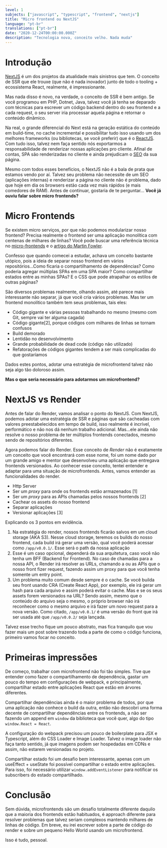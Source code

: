 ```yaml
---
level: 1
subjects: ["javascript", "typescript", "frontend", "nextjs"]
title: "Micro frontend ou NextJS"
language: "pt-br"
translations: ["pt-br"]
date: "2020-12-24T00:00:00.000Z"
description: "Tecnologia nova, conceito velho. Nada muda"
---
```


# Introdução

[NextJS](https://nextjs.org/) é um dos projetos da atualidade mais sinistros que tem. O conceito de SSR que ele trouxe (que não é nada inovador) junto de todo o tooling + ecossistema React, realmente, é impressionante.

Mas nada disso é novo, na verdade, o conceito de SSR é bem antigo. Se você programou em PHP, Dotnet, Java, talvez você já tenha se deparado com técnicas para escrever um código backend dentro do seu frontend e a cada request, o seu server iria processar aquela página e retornar o conteúdo dinâmico.

Na real, o grande diferencial do Next está na geração estática do conteúdo em build-time, no cache incremental e possibilitar tudo isso usando um dos melhores frameworks (ou bibliotecas, se você preferir) que é o [ReactJS](https://reactjs.org/). Com tudo isso, talvez nem faça sentido nós exportarmos a responsabilidade de renderizar nossas aplicações pro cliente. Afinal de contas, SPA são renderizadas no cliente e ainda prejudicam o [SEO](https://developers.google.com/search/docs/beginner/seo-starter-guide) da sua página.

Mesmo com todos esses benefícios, o NextJS não é a bala de prata que estamos vendo por aí. Talvez seu problema não necessite de um SEO (aplicações internas) e renderizar a página no cliente não é problema, dado que hoje em dia os browsers estão cada vez mais rápidos (e mais comedores de RAM). Antes de continuar, gostaria de te perguntar... **Você já ouviu falar sobre micro frontends?**

# Micro Frontends

Se existem micro serviços, por que não podemos modularizar nosso frontend? Precisa realmente o frontend ser uma aplicação monolítica com centenas de milhares de linhas? Você pode buscar uma referência técnica no [micro-frontends](https://micro-frontends.org/) e o [artigo do Martin Fowler](https://martinfowler.com/articles/micro-frontends.html).

Confesso que quando comecei a estudar, achava um conceito bastante utópico, pois a ideia de separar nosso frontend em vários repositórios...Como ficaria o compartilhamento de dependências? Como poderia agregar múltiplas SPAs em uma SPA maior? Como compartilhar estados entre as minhas SPAs? E o CSS que pode atrapalhar os estilos de outras páginas?

São diversos problemas realmente, olhando assim, até parece mais interessante não separar, já que você cria vários problemas. Mas ter um frontend monolítico também tem seus problemas, tais eles:

- Código gigante e várias pessoas trabalhando no mesmo (mesmo com Git, sempre vai ter alguma cagada)
- Código gigante[2], porque códigos com milhares de linhas se tornam confusos
- Build demorado
- Lentidão no desenvolvimento
- Grande probabilidade de dead code (código não utilizado)
- Refatorações de códigos gigantes tendem a ser mais complicadas do que gostaríamos

Dados estes pontos, adotar uma estratégia de microfrontend talvez não seja algo tão doloroso assim.

**Mas o que seria necessário para adotarmos um microfrontend?**

# NextJS vs Render

Antes de falar do Render, vamos analisar o ponto do NextJS. Com NextJS, podemos adotar uma estratégia de SSR e páginas que são cacheadas com valores preestabelecidos em tempo de build, isso realmente é incrível, performático e não nos dá nenhum trabalho adicional. Mas...ele ainda não resolve o nosso problema de ter múltiplos frontends conectados, mesmo sendo de repositórios diferentes.

Agora podemos falar do Render. Esse conceito de _Render_ não é exatamente um conceito que você encontrará com esse nome, foi um nome dado por um grande amigo e mentor que desenvolveu uma aplicação que entregava frontends versionados. Ao conhecer esse conceito, tentei entender e adaptar para uma situação de microfrontends. Antes, vamos entender as funcionalidades do render.

- Http Server
- Ser um _proxy_ para onde os frontends estão armazenados [1]
- Ser um _proxy_ para as APIs chamadas pelos nossos frontends [2]
- Cachear os assets do nosso frontend
- Separar aplicações
- Versionar aplicações [3]

Explicando os 3 pontos em evidência.

1. Na estratégia do render, nossos frontends ficarão salvos em um cloud storage (AKA S3). Nesse cloud storage, teremos os builds do nosso frontend, cada build irá gerar uma versão, qual você poderá acessar como `/app/v0.0.1/`. Esse será o path da nossa aplicação
2. Esse é um caso opcional, dependerá da sua arquitetura, caso você não tenha um BFF (Backend for Frontend). No caso de chamadas para a nossa API, o Render irá resolver as URLs, chamando a ou as APIs que o nosso front fizer request, fazendo assim um proxy para que você tenha somente um entry point.
3. Um problema muito comum desde sempre é o cache. Se você builda seu front usando CRA (Create React App), por exemplo, ele irá gerar um hash para cada arquivo e assim poderá evitar o cache. Mas e se os seus assets forem versionados na URL? Sendo assim, mesmo que o conteúdo do arquivo seja o mesmo, o próprio browser não irá reconhecer como o mesmo arquivo e irá fazer um novo request para a nova versão. Como citado, `/app/v0.0.1/` é uma versão do front que irá ser usada até que `/app/v0.0.2/` seja lançada.

Talvez esse trecho fique um pouco abstrato, mas fica tranquilo que vou fazer mais um post sobre trazendo toda a parte de como o código funciona, primeiro vamos focar no conceito.

# Primeiras impressões

De começo, trabalhar com microfrontend não foi tão simples. Tive que entender como fazer o compartilhamento de dependência, gastar um pouco do tempo em configurações de webpack, e principalmente, compartilhar estado entre aplicações React que estão em árvores diferentes.

Compartilhar dependências ainda é o maior problema de todos, por que uma aplicação não conhece o build da outra, então não descobri uma forma decente de compartilhar dependências entre os frontends, a não ser fazendo um append em `window` da biblioteca que você quer, algo do tipo `window.React = React`.

A configuração do webpack precisou um pouco de boilerplate para JSX e Typescript, além do CSS Loader e Image Loader. Talvez o image loader não faça tanto sentido, já que imagens podem ser hospedadas em CDNs e assim, não estarem versionadas no projeto.

Compartilhar estado foi um desafio bem interessante, apenas com um useEffect + useState foi possível compartilhar o estado entre aplicações. Para isso, foi necessário utilizar `window.addEventListener` para notificar os subscribers do estado compartilhado.

# Conclusão

Sem dúvida, microfrontends são um desafio totalmente diferente daquilo que a maioria dos frontends estão habituados, é approach diferente para resolver problemas que talvez seriam complexos mantendo milhares de linhas de código. Em breve, eu irei escrever sobre a parte de código do render e sobre um pequeno Hello World usando um microfrontend.

Isso é tudo, pessoal.
